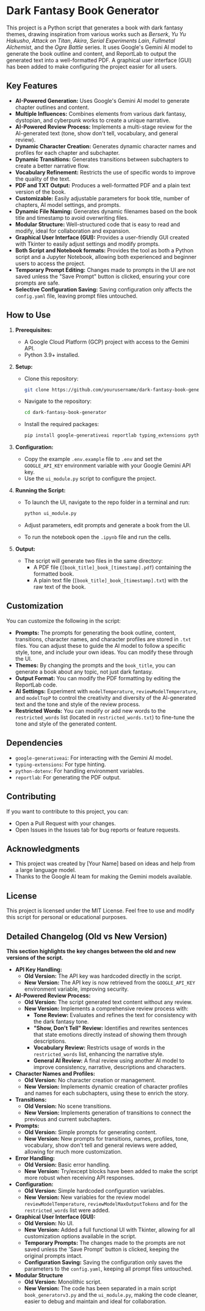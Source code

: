 # Dark Fantasy Book Generator

<!-- Introduction/Description -->
This project is a Python script that generates a book with dark fantasy themes, drawing inspiration from various works such as *Berserk*, *Yu Yu Hakusho*, *Attack on Titan*, *Akira*, *Serial Experiments Lain*, *Fullmetal Alchemist*, and the *Ogre Battle* series. It uses Google's Gemini AI model to generate the book outline and content, and ReportLab to output the generated text into a well-formatted PDF. A graphical user interface (GUI) has been added to make configuring the project easier for all users.

<!-- Key Features -->
## Key Features

*   **AI-Powered Generation:** Uses Google's Gemini AI model to generate chapter outlines and content.
*   **Multiple Influences:** Combines elements from various dark fantasy, dystopian, and cyberpunk works to create a unique narrative.
*   **AI-Powered Review Process:** Implements a multi-stage review for the AI-generated text (tone, show don't tell, vocabulary, and general review).
*   **Dynamic Character Creation:** Generates dynamic character names and profiles for each chapter and subchapter.
*   **Dynamic Transitions:** Generates transitions between subchapters to create a better narrative flow.
*   **Vocabulary Refinement:** Restricts the use of specific words to improve the quality of the text.
*   **PDF and TXT Output:** Produces a well-formatted PDF and a plain text version of the book.
*   **Customizable:** Easily adjustable parameters for book title, number of chapters, AI model settings, and prompts.
*   **Dynamic File Naming:** Generates dynamic filenames based on the book title and timestamp to avoid overwriting files.
*   **Modular Structure:** Well-structured code that is easy to read and modify, ideal for collaboration and expansion.
*   **Graphical User Interface (GUI):** Provides a user-friendly GUI created with Tkinter to easily adjust settings and modify prompts.
*   **Both Script and Notebook formats:** Provides the tool as both a Python script and a Jupyter Notebook, allowing both experienced and beginner users to access the project.
*   **Temporary Prompt Editing:** Changes made to prompts in the UI are not saved unless the "Save Prompt" button is clicked, ensuring your core prompts are safe.
*   **Selective Configuration Saving:**  Saving configuration only affects the `config.yaml` file, leaving prompt files untouched.

<!-- How to use -->
## How to Use

1.  **Prerequisites:**
    *   A Google Cloud Platform (GCP) project with access to the Gemini API.
    *   Python 3.9+ installed.

2.  **Setup:**
    *   Clone this repository:

        ```bash
        git clone https://github.com/yourusername/dark-fantasy-book-generator.git
        ```
    *   Navigate to the repository:

        ```bash
        cd dark-fantasy-book-generator
        ```
    *   Install the required packages:

        ```bash
        pip install google-generativeai reportlab typing_extensions python-dotenv
        ```

3.  **Configuration:**
    *   Copy the example `.env.example` file to `.env` and set the `GOOGLE_API_KEY` environment variable with your Google Gemini API key.
    *   Use the `ui_module.py` script to configure the project.
4.  **Running the Script:**
    *   To launch the UI, navigate to the repo folder in a terminal and run:

        ```bash
        python ui_module.py
        ```
    *   Adjust parameters, edit prompts and generate a book from the UI.
    *   To run the notebook open the `.ipynb` file and run the cells.
5.  **Output:**
    *   The script will generate two files in the same directory:
        *   A PDF file (`[book_title]_book_[timestamp].pdf`) containing the formatted book.
        *   A plain text file (`[book_title]_book_[timestamp].txt`) with the raw text of the book.

<!-- Customization -->
## Customization

You can customize the following in the script:

*   **Prompts:** The prompts for generating the book outline, content, transitions, character names, and character profiles are stored in `.txt` files. You can adjust these to guide the AI model to follow a specific style, tone, and include your own ideas. You can modify these through the UI.
*   **Themes:** By changing the prompts and the `book_title`, you can generate a book about any topic, not just dark fantasy.
*   **Output Format:** You can modify the PDF formatting by editing the ReportLab code.
*   **AI Settings:** Experiment with `modelTemperature`, `reviewModelTemperature`, and `modelTopP` to control the creativity and diversity of the AI-generated text and the tone and style of the review process.
*   **Restricted Words:** You can modify or add new words to the `restricted_words` list (located in `restricted_words.txt`) to fine-tune the tone and style of the generated content.

<!-- Dependencies -->
## Dependencies

*   `google-generativeai`: For interacting with the Gemini AI model.
*   `typing-extensions`: For type hinting.
*   `python-dotenv`: For handling environment variables.
*   `reportlab`: For generating the PDF output.

<!-- Contributing -->
## Contributing

If you want to contribute to this project, you can:

*   Open a Pull Request with your changes.
*   Open Issues in the Issues tab for bug reports or feature requests.

<!-- Acknowledgments and Credits -->
## Acknowledgments

*   This project was created by [Your Name] based on ideas and help from a large language model.
*   Thanks to the Google AI team for making the Gemini models available.

<!-- License -->
## License

This project is licensed under the MIT License. Feel free to use and modify this script for personal or educational purposes.

## Detailed Changelog (Old vs New Version)

**This section highlights the key changes between the old and new versions of the script.**

*   **API Key Handling:**
    *   **Old Version:** The API key was hardcoded directly in the script.
    *   **New Version:** The API key is now retrieved from the `GOOGLE_API_KEY` environment variable, improving security.
*   **AI-Powered Review Process:**
    *   **Old Version:** The script generated text content without any review.
    *   **New Version:** Implements a comprehensive review process with:
        *   **Tone Review:** Evaluates and refines the text for consistency with the dark fantasy tone.
        *   **"Show, Don't Tell" Review:** Identifies and rewrites sentences that state emotions directly instead of showing them through descriptions.
        *   **Vocabulary Review:** Restricts usage of words in the `restricted_words` list, enhancing the narrative style.
        *   **General AI Review:** A final review using another AI model to improve consistency, narrative, descriptions and characters.
*   **Character Names and Profiles:**
    *   **Old Version:** No character creation or management.
    *   **New Version:** Implements dynamic creation of character profiles and names for each subchapters, using these to enrich the story.
*   **Transitions:**
    *   **Old Version:** No scene transitions.
    *   **New Version:** Implements generation of transitions to connect the previous and current subchapters.
*   **Prompts:**
    *   **Old Version:**  Simple prompts for generating content.
    *   **New Version:**  New prompts for transitions, names, profiles, tone, vocabulary, show don't tell and general reviews were added, allowing for much more customization.
*   **Error Handling:**
    *   **Old Version:** Basic error handling.
    *   **New Version:** Try/except blocks have been added to make the script more robust when receiving API responses.
*   **Configuration:**
    *   **Old Version:** Simple hardcoded configuration variables.
    *   **New Version:** New variables for the review model `reviewModelTemperature`, `reviewModelMaxOutputTokens` and for the `restricted_words` list were added.
*   **Graphical User Interface (GUI):**
    *   **Old Version:** No UI.
    *   **New Version:** Added a full functional UI with Tkinter, allowing for all customization options available in the script.
    *  **Temporary Prompts:** The changes made to the prompts are not saved unless the 'Save Prompt' button is clicked, keeping the original prompts intact.
    *  **Configuration Saving:** Saving the configuration only saves the parameters to the `config.yaml`, keeping all prompt files untouched.
*  **Modular Structure**
   *   **Old Version:**  Monolithic script.
   *   **New Version:** The code has been separated in a main script `book_generatorv3.py` and the `ui_module.py`, making the code cleaner, easier to debug and maintain and ideal for collaboration.